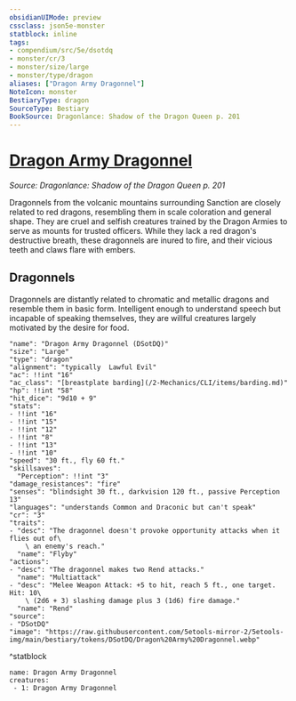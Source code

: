```yaml
---
obsidianUIMode: preview
cssclass: json5e-monster
statblock: inline
tags:
- compendium/src/5e/dsotdq
- monster/cr/3
- monster/size/large
- monster/type/dragon
aliases: ["Dragon Army Dragonnel"]
NoteIcon: monster
BestiaryType: dragon
SourceType: Bestiary
BookSource: Dragonlance: Shadow of the Dragon Queen p. 201
---
```

# [Dragon Army Dragonnel](2-Mechanics\CLI\bestiary\dragon/dragon-army-dragonnel-dsotdq.md)
*Source: Dragonlance: Shadow of the Dragon Queen p. 201*  

Dragonnels from the volcanic mountains surrounding Sanction are closely related to red dragons, resembling them in scale coloration and general shape. They are cruel and selfish creatures trained by the Dragon Armies to serve as mounts for trusted officers. While they lack a red dragon's destructive breath, these dragonnels are inured to fire, and their vicious teeth and claws flare with embers.

## Dragonnels

Dragonnels are distantly related to chromatic and metallic dragons and resemble them in basic form. Intelligent enough to understand speech but incapable of speaking themselves, they are willful creatures largely motivated by the desire for food.

```statblock
"name": "Dragon Army Dragonnel (DSotDQ)"
"size": "Large"
"type": "dragon"
"alignment": "typically  Lawful Evil"
"ac": !!int "16"
"ac_class": "[breastplate barding](/2-Mechanics/CLI/items/barding.md)"
"hp": !!int "58"
"hit_dice": "9d10 + 9"
"stats":
- !!int "16"
- !!int "15"
- !!int "12"
- !!int "8"
- !!int "13"
- !!int "10"
"speed": "30 ft., fly 60 ft."
"skillsaves":
  "Perception": !!int "3"
"damage_resistances": "fire"
"senses": "blindsight 30 ft., darkvision 120 ft., passive Perception 13"
"languages": "understands Common and Draconic but can't speak"
"cr": "3"
"traits":
- "desc": "The dragonnel doesn't provoke opportunity attacks when it flies out of\
    \ an enemy's reach."
  "name": "Flyby"
"actions":
- "desc": "The dragonnel makes two Rend attacks."
  "name": "Multiattack"
- "desc": "Melee Weapon Attack: +5 to hit, reach 5 ft., one target. Hit: 10\
    \ (2d6 + 3) slashing damage plus 3 (1d6) fire damage."
  "name": "Rend"
"source":
- "DSotDQ"
"image": "https://raw.githubusercontent.com/5etools-mirror-2/5etools-img/main/bestiary/tokens/DSotDQ/Dragon%20Army%20Dragonnel.webp"
```
^statblock

```encounter-table
name: Dragon Army Dragonnel
creatures:
 - 1: Dragon Army Dragonnel
```